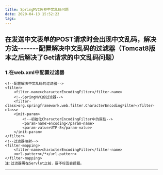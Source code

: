 ```yaml
---
title: SpringMVC传参中文乱码问题
date: 2020-04-13 15:52:23
tags:
---
```

## 在发送中文表单的POST请求时会出现中文乱码，解决方法-------配置解决中文乱码的过滤器（Tomcat8版本之后解决了Get请求的中文乱码问题）
### 1.在web.xml中配置过滤器
	<!--配置解决中文乱码的过滤器-->
    <filter>
        <filter-name>characterEncodingFilter</filter-name>
		<!--SpringMVC的过滤器-->
        <filter-class>org.springframework.web.filter.CharacterEncodingFilter</filter-class>
        <init-param>
			<!--初始化CharacterEncodingFilter中的属性-->
            <param-name>encoding</param-name>
            <param-value>UTF-8</param-value>
        </init-param>
    </filter>
	<!--过滤器映射-->
    <filter-mapping>
        <filter-name>characterEncodingFilter</filter-name>
        <url-pattern>/*</url-pattern>
    </filter-mapping>
	注:过滤器需在Servlet之前，要不标签会报错。
----
